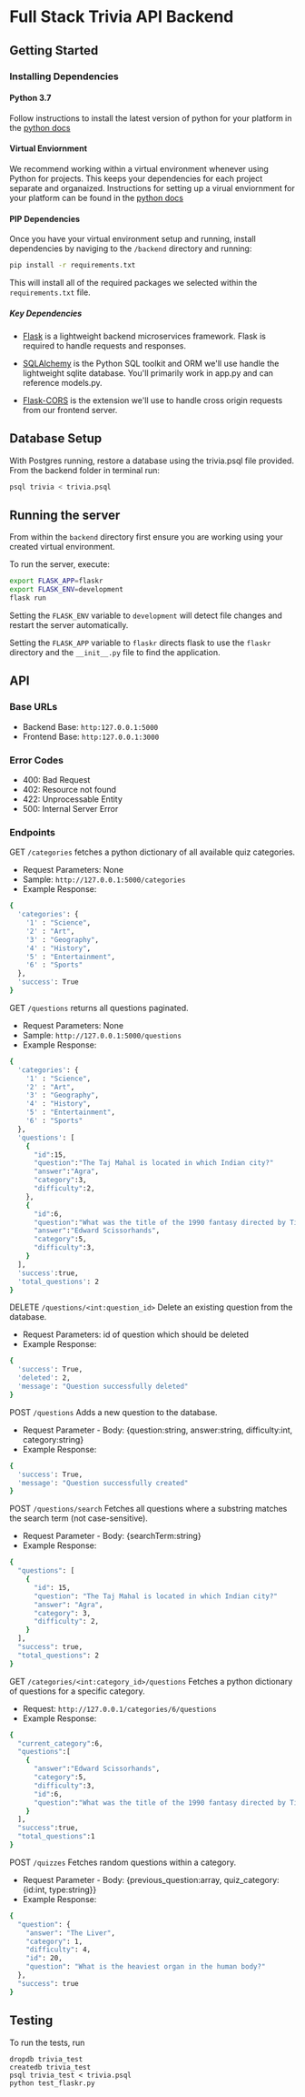 # Full Stack Trivia API Backend

## Getting Started

### Installing Dependencies

#### Python 3.7

Follow instructions to install the latest version of python for your platform in the [python docs](https://docs.python.org/3/using/unix.html#getting-and-installing-the-latest-version-of-python)

#### Virtual Enviornment

We recommend working within a virtual environment whenever using Python for projects. This keeps your dependencies for each project separate and organaized. Instructions for setting up a virual enviornment for your platform can be found in the [python docs](https://packaging.python.org/guides/installing-using-pip-and-virtual-environments/)

#### PIP Dependencies

Once you have your virtual environment setup and running, install dependencies by naviging to the `/backend` directory and running:

```bash
pip install -r requirements.txt
```

This will install all of the required packages we selected within the `requirements.txt` file.

##### Key Dependencies

- [Flask](http://flask.pocoo.org/) is a lightweight backend microservices framework. Flask is required to handle requests and responses.

- [SQLAlchemy](https://www.sqlalchemy.org/) is the Python SQL toolkit and ORM we'll use handle the lightweight sqlite database. You'll primarily work in app.py and can reference models.py.

- [Flask-CORS](https://flask-cors.readthedocs.io/en/latest/#) is the extension we'll use to handle cross origin requests from our frontend server.

## Database Setup

With Postgres running, restore a database using the trivia.psql file provided. From the backend folder in terminal run:

```bash
psql trivia < trivia.psql
```

## Running the server

From within the `backend` directory first ensure you are working using your created virtual environment.

To run the server, execute:

```bash
export FLASK_APP=flaskr
export FLASK_ENV=development
flask run
```

Setting the `FLASK_ENV` variable to `development` will detect file changes and restart the server automatically.

Setting the `FLASK_APP` variable to `flaskr` directs flask to use the `flaskr` directory and the `__init__.py` file to find the application.

## API

### Base URLs

- Backend Base: `http:127.0.0.1:5000`
- Frontend Base: `http:127.0.0.1:3000`

### Error Codes

- 400: Bad Request
- 402: Resource not found
- 422: Unprocessable Entity
- 500: Internal Server Error

### Endpoints

GET `/categories` fetches a python dictionary of all available quiz categories.

- Request Parameters: None
- Sample: `http://127.0.0.1:5000/categories`
- Example Response:

```bash
{
  'categories': {
    '1' : "Science",
    '2' : "Art",
    '3' : "Geography",
    '4' : "History",
    '5' : "Entertainment",
    '6' : "Sports"
  },
  'success': True
}
```

GET `/questions` returns all questions paginated.

- Request Parameters: None
- Sample: `http://127.0.0.1:5000/questions`
- Example Response:

```bash
{
  'categories': {
    '1' : "Science",
    '2' : "Art",
    '3' : "Geography",
    '4' : "History",
    '5' : "Entertainment",
    '6' : "Sports"
  },
  'questions': [
    {
      "id":15,
      "question":"The Taj Mahal is located in which Indian city?"
      "answer":"Agra",
      "category":3,
      "difficulty":2,
    },
    {
      "id":6,
      "question":"What was the title of the 1990 fantasy directed by Tim Burton about a young man with multi-bladed appendages?"
      "answer":"Edward Scissorhands",
      "category":5,
      "difficulty":3,
    }
  ],
  'success':true,
  'total_questions': 2
}
```

DELETE `/questions/<int:question_id>` Delete an existing question from the database.

- Request Parameters: id of question which should be deleted
- Example Response:

```bash
{
  'success': True,
  'deleted': 2,
  'message': "Question successfully deleted"
}
```

POST `/questions` Adds a new question to the database.

- Request Parameter - Body: {question:string, answer:string, difficulty:int, category:string}
- Example Response:

```bash
{
  'success': True,
  'message': "Question successfully created"
}
```

POST `/questions/search` Fetches all questions where a substring matches the search term (not case-sensitive).

- Request Parameter - Body: {searchTerm:string}
- Example Response:

```bash
{
  "questions": [
    {
      "id": 15,
      "question": "The Taj Mahal is located in which Indian city?"
      "answer": "Agra",
      "category": 3,
      "difficulty": 2,
    }
  ],
  "success": true,
  "total_questions": 2
}
```

GET `/categories/<int:category_id>/questions` Fetches a python dictionary of questions for a specific category.

- Request: `http://127.0.0.1/categories/6/questions`
- Example Response:

```bash
{
  "current_category":6,
  "questions":[
    {
      "answer":"Edward Scissorhands",
      "category":5,
      "difficulty":3,
      "id":6,
      "question":"What was the title of the 1990 fantasy directed by Tim Burton about a young man with multi-bladed appendages?"
    }
  ],
  "success":true,
  "total_questions":1
}
```

POST `/quizzes` Fetches random questions within a category.

- Request Parameter - Body: {previous_question:array, quiz_category: {id:int, type:string}}
- Example Response:

```bash
{
  "question": {
    "answer": "The Liver",
    "category": 1,
    "difficulty": 4,
    "id": 20,
    "question": "What is the heaviest organ in the human body?"
  },
  "success": true
}
```

## Testing

To run the tests, run

```
dropdb trivia_test
createdb trivia_test
psql trivia_test < trivia.psql
python test_flaskr.py
```
